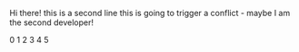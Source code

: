 Hi there!
this is a second line
this is going to trigger a conflict  - maybe
I am the second developer!

0
1
2
3
4
5
